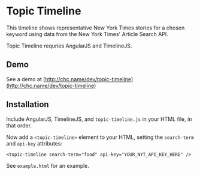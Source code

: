 # Topic Timeline

This timeline shows representative New York Times stories for a chosen keyword using data from the New York Times' Article Search API.

Topic Timeline requries AngularJS and TimelineJS.

## Demo

See a demo at 
[http://chc.name/dev/topic-timeline](http://chc.name/dev/topic-timeline)

## Installation

Include AngularJS, TimelineJS, and `topic-timeline.js` in your HTML file,
in that order. 

Now add a `<topic-timeline>` element to your HTML, setting the `search-term` and
`api-key` attributes:

    <topic-timeline search-term="food" api-key="YOUR_NYT_API_KEY_HERE" />

See `example.html` for an example.
